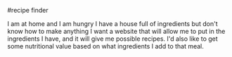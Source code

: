 #recipe finder

I am at home and I am hungry
I have a house full of ingredients but don't know how to make anything
I want a website that will allow me to put in the ingredients I have, and it will give me possible recipes.
I'd also like to get some nutritional value based on what ingredients I add to that meal.
